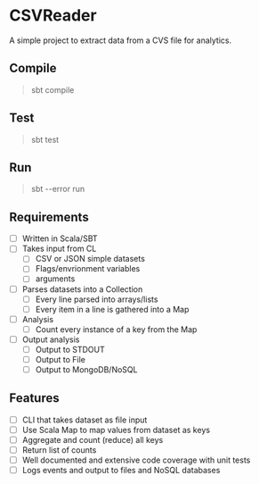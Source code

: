 # CSVReader

A simple project to extract data from a CVS file for analytics.

## Compile

>sbt compile

## Test

>sbt test

## Run

>sbt --error run

## Requirements

- [ ] Written in Scala/SBT
- [ ] Takes input from CL
  - [ ] CSV or JSON simple datasets
  - [ ] Flags/envrionment variables
  - [ ] arguments
- [ ] Parses datasets into a Collection
  - [ ] Every line parsed into arrays/lists
  - [ ] Every item in a line is gathered into a Map
- [ ] Analysis
  - [ ] Count every instance of a key from the Map
- [ ] Output analysis
  - [ ] Output to STDOUT
  - [ ] Output to File
  - [ ] Output to MongoDB/NoSQL

## Features

- [ ] CLI that takes dataset as file input
- [ ] Use Scala Map to map values from dataset as keys
- [ ] Aggregate and count (reduce) all keys
- [ ] Return list of counts
- [ ] Well documented and extensive code coverage with unit tests
- [ ] Logs events and output to files and NoSQL databases
